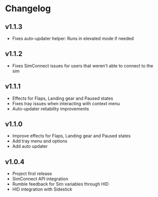 # Changelog

## v1.1.3

- Fixes auto-updater helper: Runs in elevated mode if needed

## v1.1.2

- Fixes SimConnect issues for users that weren't able to connect to the sim

## v1.1.1

- Effects for Flaps, Landing gear and Paused states
- Fixes tray issues when interacting with context menu
- Auto-updater reliability improvements

## v1.1.0

- Improve effects for Flaps, Landing gear and Paused states
- Add tray menu and options
- Add auto updater

## v1.0.4

- Project first release
- SimConnect API integration
- Rumble feedback for Sim variables through HID
- HID integration with Sidestick
